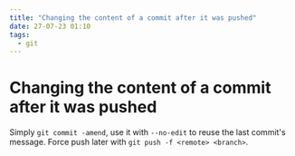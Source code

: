 ```yaml
---
title: "Changing the content of a commit after it was pushed"
date: 27-07-23 01:10
tags:
  - git
---
```


# Changing the content of a commit after it was pushed

Simply `git commit -amend`, use it with `--no-edit` to reuse the last commit's
message. Force push later with `git push -f <remote> <branch>`.
